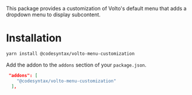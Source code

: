 This package provides a customization of Volto's default menu that adds a dropdown menu to display subcontent.

# Installation
````bash
yarn install @codesyntax/volto-menu-customization
````

Add the addon to the `addons` section of your `package.json`.

````JSON
 "addons": [
    "@codesyntax/volto-menu-customization"
  ],
````

